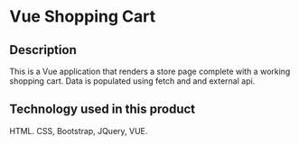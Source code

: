 # Vue Shopping Cart

## Description
This is a Vue application that renders a store page complete with a working shopping cart. Data is populated using fetch and and external api.

## Technology used in this product

HTML. CSS, Bootstrap, JQuery, VUE.
